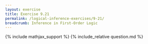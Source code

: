 ```yaml
---
layout: exercise
title: Exercise 9.21
permalink: /logical-inference-exercises/9-21/
breadcrumb: Inference in First-Order Logic
---
```


{% include mathjax_support %}
{% include_relative question.md %}
